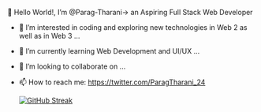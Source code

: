 👋 Hello World!, I’m @Parag-Tharani-> an Aspiring Full Stack Web Developer
- 👀 I’m interested in coding and exploring new technologies in Web 2 as well as in Web 3 ...
- 🌱 I’m currently learning Web Development and UI/UX ... 
- 💞️ I’m looking to collaborate on ... <would we updated soon>
- 📫 How to reach me: https://twitter.com/ParagTharani_24

  [![GitHub Streak](http://github-readme-streak-stats.herokuapp.com?user=Parag-Tharani&theme=vision-friendly-dark&hide_border=true&date_format=j%20M%5B%20Y%5D)](https://git.io/streak-stats)

